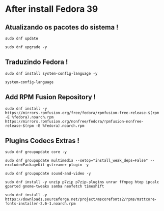 # After install Fedora 39

## Atualizando os pacotes do sistema !
```
sudo dnf update
```

```
sudo dnf upgrade -y
```

## Traduzindo Fedora !
```
sudo dnf install system-config-language -y
```

```
system-config-language
```

## Add RPM Fusion Repository !
```
sudo dnf install -y https://mirrors.rpmfusion.org/free/fedora/rpmfusion-free-release-$(rpm -E %fedora).noarch.rpm https://mirrors.rpmfusion.org/nonfree/fedora/rpmfusion-nonfree-release-$(rpm -E %fedora).noarch.rpm
```

## Plugins Codecs Extras !
```
sudo dnf groupupdate core -y
```

```
sudo dnf groupupdate multimedia --setop="install_weak_deps=False" --exclude=PackageKit-gstreamer-plugin -y
```

```
sudo dnf groupupdate sound-and-video -y
```

```
sudo dnf install -y unzip p7zip p7zip-plugins unrar ffmpeg htop ipcalc gparted gnome-tweaks samba neofetch timeshift
```

```
sudo dnf install -y https://downloads.sourceforge.net/project/mscorefonts2/rpms/msttcore-fonts-installer-2.6-1.noarch.rpm
```

```
```

